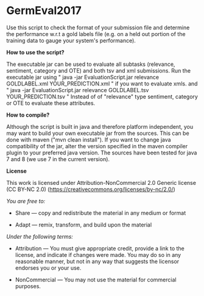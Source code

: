 # GermEval2017
Use this script to check the format of your submission file and determine the performance w.r.t a gold labels file (e.g. on a  held out portion of the training data to gauge your system's performance).

__How to use the script?__

The  executable jar can be used to evaluate all subtasks (relevance, sentiment, category and OTE) and both tsv and xml submissions.
Run the executable jar using " java -jar EvaluationScript.jar relevance GOLDLABEL.xml YOUR_PREDICTION.xml " if you want to evaluate xmls. and " java -jar EvaluationScript.jar relevance GOLDLABEL.tsv YOUR_PREDICTION.tsv " 
Instead of of "relevance" type  sentiment, category or OTE to evaluate these attributes.

__How to compile?__

Although the script is built in java and therefore platform independent, you may want to build your own executable jar from the sources. This can be done with maven ("mvn clean install"). If you want to change java compatibility of the jar, alter the version specified in the maven compiler plugin to your preferred java version. The sources have been tested for java 7 and 8 (we use 7 in the current version).

__License__

This work is licensed under Attribution-NonCommercial 2.0 Generic license (CC BY-NC 2.0)
(https://creativecommons.org/licenses/by-nc/2.0/)

_You are free to:_

* Share — copy and redistribute the material in any medium or format

* Adapt — remix, transform, and build upon the material

_Under the following terms:_

* Attribution — You must give appropriate credit, provide a link to the license, and indicate if changes were made. You may do so in any reasonable manner, but not in any way that suggests the licensor endorses you or your use.

* NonCommercial — You may not use the material for commercial purposes.
